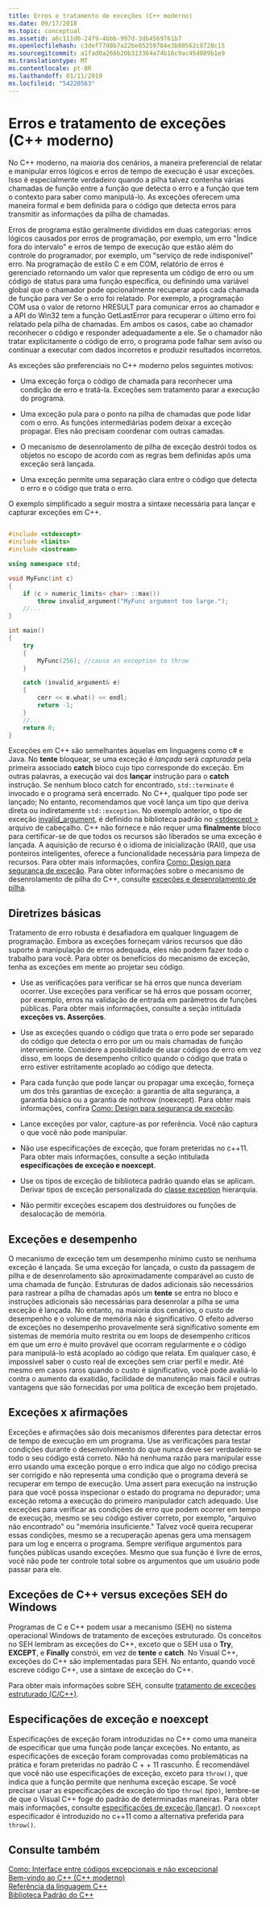 ```yaml
---
title: Erros e tratamento de exceções (C++ moderno)
ms.date: 09/17/2018
ms.topic: conceptual
ms.assetid: a6c111d0-24f9-4bbb-997d-3db4569761b7
ms.openlocfilehash: c3def77d8b7a22be05259784e3b80562c8728c15
ms.sourcegitcommit: a1fad0a266b20b313364a74b16c9ac45d089b1e9
ms.translationtype: MT
ms.contentlocale: pt-BR
ms.lasthandoff: 01/11/2019
ms.locfileid: "54220563"
---
```

# <a name="errors-and-exception-handling-modern-c"></a>Erros e tratamento de exceções (C++ moderno)

No C++ moderno, na maioria dos cenários, a maneira preferencial de relatar e manipular erros lógicos e erros de tempo de execução é usar exceções. Isso é especialmente verdadeiro quando a pilha talvez contenha várias chamadas de função entre a função que detecta o erro e a função que tem o contexto para saber como manipulá-lo. As exceções oferecem uma maneira formal e bem definida para o código que detecta erros para transmitir as informações da pilha de chamadas.

Erros de programa estão geralmente divididos em duas categorias: erros lógicos causados por erros de programação, por exemplo, um erro "Índice fora do intervalo" e erros de tempo de execução que estão além do controle do programador, por exemplo, um "serviço de rede indisponível" erro. Na programação de estilo C e em COM, relatório de erros é gerenciado retornando um valor que representa um código de erro ou um código de status para uma função específica, ou definindo uma variável global que o chamador pode opcionalmente recuperar após cada chamada de função para ver Se o erro foi relatado. Por exemplo, a programação COM usa o valor de retorno HRESULT para comunicar erros ao chamador e a API do Win32 tem a função GetLastError para recuperar o último erro foi relatado pela pilha de chamadas. Em ambos os casos, cabe ao chamador reconhecer o código e responder adequadamente a ele. Se o chamador não tratar explicitamente o código de erro, o programa pode falhar sem aviso ou continuar a executar com dados incorretos e produzir resultados incorretos.

As exceções são preferenciais no C++ moderno pelos seguintes motivos:

- Uma exceção força o código de chamada para reconhecer uma condição de erro e tratá-la. Exceções sem tratamento parar a execução do programa.

- Uma exceção pula para o ponto na pilha de chamadas que pode lidar com o erro. As funções intermediárias podem deixar a exceção propagar. Eles não precisam coordenar com outras camadas.

- O mecanismo de desenrolamento de pilha de exceção destrói todos os objetos no escopo de acordo com as regras bem definidas após uma exceção será lançada.

- Uma exceção permite uma separação clara entre o código que detecta o erro e o código que trata o erro.

O exemplo simplificado a seguir mostra a sintaxe necessária para lançar e capturar exceções em C++.

```cpp

#include <stdexcept>
#include <limits>
#include <iostream>

using namespace std;

void MyFunc(int c)
{
    if (c > numeric_limits< char> ::max())
        throw invalid_argument("MyFunc argument too large.");
    //...
}

int main()
{
    try
    {
        MyFunc(256); //cause an exception to throw
    }

    catch (invalid_argument& e)
    {
        cerr << e.what() << endl;
        return -1;
    }
    //...
    return 0;
}
```

Exceções em C++ são semelhantes àquelas em linguagens como c# e Java. No **tente** bloquear, se uma exceção é *lançada* será *capturada* pela primeira associado **catch** bloco cujo tipo corresponde do exceção. Em outras palavras, a execução vai dos **lançar** instrução para o **catch** instrução. Se nenhum bloco catch for encontrado, `std::terminate` é invocado e o programa será encerrado. No C++, qualquer tipo pode ser lançado; No entanto, recomendamos que você lança um tipo que deriva direta ou indiretamente `std::exception`. No exemplo anterior, o tipo de exceção [invalid_argument](../standard-library/invalid-argument-class.md), é definido na biblioteca padrão no [ \<stdexcept >](../standard-library/stdexcept.md) arquivo de cabeçalho. C++ não fornece e não requer uma **finalmente** bloco para certificar-se de que todos os recursos são liberados se uma exceção é lançada. A aquisição de recurso é o idioma de inicialização (RAII), que usa ponteiros inteligentes, oferece a funcionalidade necessária para limpeza de recursos. Para obter mais informações, confira [Como: Design para segurança de exceção](../cpp/how-to-design-for-exception-safety.md). Para obter informações sobre o mecanismo de desenrolamento de pilha do C++, consulte [exceções e desenrolamento de pilha](../cpp/exceptions-and-stack-unwinding-in-cpp.md).

## <a name="basic-guidelines"></a>Diretrizes básicas

Tratamento de erro robusta é desafiadora em qualquer linguagem de programação. Embora as exceções forneçam vários recursos que dão suporte à manipulação de erros adequada, eles não podem fazer todo o trabalho para você. Para obter os benefícios do mecanismo de exceção, tenha as exceções em mente ao projetar seu código.

- Use as verificações para verificar se há erros que nunca deveriam ocorrer. Use exceções para verificar se há erros que possam ocorrer, por exemplo, erros na validação de entrada em parâmetros de funções públicas. Para obter mais informações, consulte a seção intitulada **exceções vs. Asserções**.

- Use as exceções quando o código que trata o erro pode ser separado do código que detecta o erro por um ou mais chamadas de função interveniente. Considere a possibilidade de usar códigos de erro em vez disso, em loops de desempenho crítico quando o código que trata o erro estiver estritamente acoplado ao código que detecta.

- Para cada função que pode lançar ou propagar uma exceção, forneça um dos três garantias de exceção: a garantia de alta segurança, a garantia básica ou a garantia de nothrow (noexcept). Para obter mais informações, confira [Como: Design para segurança de exceção](../cpp/how-to-design-for-exception-safety.md).

- Lance exceções por valor, capture-as por referência. Você não captura o que você não pode manipular.

- Não use especificações de exceção, que foram preteridas no c++11. Para obter mais informações, consulte a seção intitulada **especificações de exceção e noexcept**.

- Use os tipos de exceção de biblioteca padrão quando elas se aplicam. Derivar tipos de exceção personalizada do [classe exception](../standard-library/exception-class.md) hierarquia.

- Não permitir exceções escapem dos destruidores ou funções de desalocação de memória.

## <a name="exceptions-and-performance"></a>Exceções e desempenho

O mecanismo de exceção tem um desempenho mínimo custo se nenhuma exceção é lançada. Se uma exceção for lançada, o custo da passagem de pilha e de desenrolamento são aproximadamente comparável ao custo de uma chamada de função. Estruturas de dados adicionais são necessários para rastrear a pilha de chamadas após um **tente** se entra no bloco e instruções adicionais são necessárias para desenrolar a pilha se uma exceção é lançada. No entanto, na maioria dos cenários, o custo de desempenho e o volume de memória não é significativo. O efeito adverso de exceções no desempenho provavelmente será significativo somente em sistemas de memória muito restrita ou em loops de desempenho críticos em que um erro é muito provável que ocorram regularmente e o código para manipulá-lo está acoplado ao código que relata. Em qualquer caso, é impossível saber o custo real de exceções sem criar perfil e medir. Até mesmo em casos raros quando o custo é significativo, você pode avaliá-lo contra o aumento da exatidão, facilidade de manutenção mais fácil e outras vantagens que são fornecidas por uma política de exceção bem projetado.

## <a name="exceptions-vs-assertions"></a>Exceções x afirmações

Exceções e afirmações são dois mecanismos diferentes para detectar erros de tempo de execução em um programa. Use as verificações para testar condições durante o desenvolvimento do que nunca deve ser verdadeiro se todo o seu código está correto. Não há nenhuma razão para manipular esse erro usando uma exceção porque o erro indica que algo no código precisa ser corrigido e não representa uma condição que o programa deverá se recuperar em tempo de execução. Uma assert para execução na instrução para que você possa inspecionar o estado do programa no depurador; uma exceção retoma a execução do primeiro manipulador catch adequado. Use exceções para verificar as condições de erro que podem ocorrer em tempo de execução, mesmo se seu código estiver correto, por exemplo, "arquivo não encontrado" ou "memória insuficiente." Talvez você queira recuperar essas condições, mesmo se a recuperação apenas gera uma mensagem para um log e encerra o programa. Sempre verifique argumentos para funções públicas usando exceções. Mesmo que sua função é livre de erros, você não pode ter controle total sobre os argumentos que um usuário pode passar para ele.

## <a name="c-exceptions-versus-windows-seh-exceptions"></a>Exceções de C++ versus exceções SEH do Windows

Programas de C e C++ podem usar a mecanismo (SEH) no sistema operacional Windows de tratamento de exceções estruturado. Os conceitos no SEH lembram as exceções do C++, exceto que o SEH usa o **Try**, **EXCEPT**, e **Finally** constrói, em vez de **tente** e **catch**. No Visual C++, exceções do C++ são implementadas para SEH. No entanto, quando você escreve código C++, use a sintaxe de exceção do C++.

Para obter mais informações sobre SEH, consulte [tratamento de exceções estruturado (C/C++)](../cpp/structured-exception-handling-c-cpp.md).

## <a name="exception-specifications-and-noexcept"></a>Especificações de exceção e noexcept

Especificações de exceção foram introduzidas no C++ como uma maneira de especificar que uma função pode lançar exceções. No entanto, as especificações de exceção foram comprovadas como problemáticas na prática e foram preteridas no padrão C + + 11 rascunho. É recomendável que você não use especificações de exceção, exceto para `throw()`, que indica que a função permite que nenhuma exceção escape. Se você precisar usar as especificações de exceção do tipo `throw(` *tipo*`)`, lembre-se de que o Visual C++ foge do padrão de determinadas maneiras. Para obter mais informações, consulte [especificações de exceção (lançar)](../cpp/exception-specifications-throw-cpp.md). O `noexcept` especificador é introduzido no c++11 como a alternativa preferida para `throw()`.

## <a name="see-also"></a>Consulte também

[Como: Interface entre códigos excepcionais e não excepcional](../cpp/how-to-interface-between-exceptional-and-non-exceptional-code.md)<br/>
[Bem-vindo ao C++ (C++ moderno)](../cpp/welcome-back-to-cpp-modern-cpp.md)<br/>
[Referência da linguagem C++](../cpp/cpp-language-reference.md)<br/>
[Biblioteca Padrão do C++](../standard-library/cpp-standard-library-reference.md)
